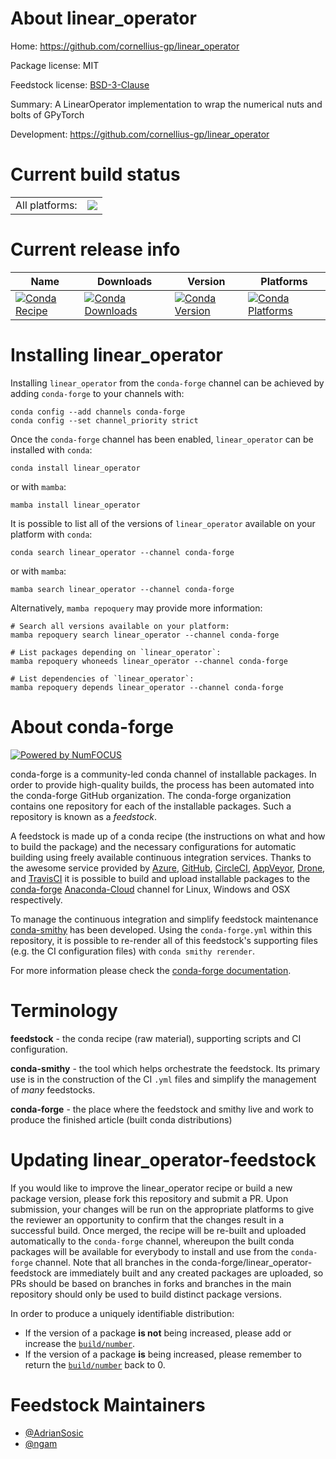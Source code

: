 About linear_operator
=====================

Home: https://github.com/cornellius-gp/linear_operator

Package license: MIT

Feedstock license: [BSD-3-Clause](https://github.com/conda-forge/linear_operator-feedstock/blob/main/LICENSE.txt)

Summary: A LinearOperator implementation to wrap the numerical nuts and bolts of GPyTorch

Development: https://github.com/cornellius-gp/linear_operator

Current build status
====================


<table><tr><td>All platforms:</td>
    <td>
      <a href="https://dev.azure.com/conda-forge/feedstock-builds/_build/latest?definitionId=17310&branchName=main">
        <img src="https://dev.azure.com/conda-forge/feedstock-builds/_apis/build/status/linear_operator-feedstock?branchName=main">
      </a>
    </td>
  </tr>
</table>

Current release info
====================

| Name | Downloads | Version | Platforms |
| --- | --- | --- | --- |
| [![Conda Recipe](https://img.shields.io/badge/recipe-linear_operator-green.svg)](https://anaconda.org/conda-forge/linear_operator) | [![Conda Downloads](https://img.shields.io/conda/dn/conda-forge/linear_operator.svg)](https://anaconda.org/conda-forge/linear_operator) | [![Conda Version](https://img.shields.io/conda/vn/conda-forge/linear_operator.svg)](https://anaconda.org/conda-forge/linear_operator) | [![Conda Platforms](https://img.shields.io/conda/pn/conda-forge/linear_operator.svg)](https://anaconda.org/conda-forge/linear_operator) |

Installing linear_operator
==========================

Installing `linear_operator` from the `conda-forge` channel can be achieved by adding `conda-forge` to your channels with:

```
conda config --add channels conda-forge
conda config --set channel_priority strict
```

Once the `conda-forge` channel has been enabled, `linear_operator` can be installed with `conda`:

```
conda install linear_operator
```

or with `mamba`:

```
mamba install linear_operator
```

It is possible to list all of the versions of `linear_operator` available on your platform with `conda`:

```
conda search linear_operator --channel conda-forge
```

or with `mamba`:

```
mamba search linear_operator --channel conda-forge
```

Alternatively, `mamba repoquery` may provide more information:

```
# Search all versions available on your platform:
mamba repoquery search linear_operator --channel conda-forge

# List packages depending on `linear_operator`:
mamba repoquery whoneeds linear_operator --channel conda-forge

# List dependencies of `linear_operator`:
mamba repoquery depends linear_operator --channel conda-forge
```


About conda-forge
=================

[![Powered by
NumFOCUS](https://img.shields.io/badge/powered%20by-NumFOCUS-orange.svg?style=flat&colorA=E1523D&colorB=007D8A)](https://numfocus.org)

conda-forge is a community-led conda channel of installable packages.
In order to provide high-quality builds, the process has been automated into the
conda-forge GitHub organization. The conda-forge organization contains one repository
for each of the installable packages. Such a repository is known as a *feedstock*.

A feedstock is made up of a conda recipe (the instructions on what and how to build
the package) and the necessary configurations for automatic building using freely
available continuous integration services. Thanks to the awesome service provided by
[Azure](https://azure.microsoft.com/en-us/services/devops/), [GitHub](https://github.com/),
[CircleCI](https://circleci.com/), [AppVeyor](https://www.appveyor.com/),
[Drone](https://cloud.drone.io/welcome), and [TravisCI](https://travis-ci.com/)
it is possible to build and upload installable packages to the
[conda-forge](https://anaconda.org/conda-forge) [Anaconda-Cloud](https://anaconda.org/)
channel for Linux, Windows and OSX respectively.

To manage the continuous integration and simplify feedstock maintenance
[conda-smithy](https://github.com/conda-forge/conda-smithy) has been developed.
Using the ``conda-forge.yml`` within this repository, it is possible to re-render all of
this feedstock's supporting files (e.g. the CI configuration files) with ``conda smithy rerender``.

For more information please check the [conda-forge documentation](https://conda-forge.org/docs/).

Terminology
===========

**feedstock** - the conda recipe (raw material), supporting scripts and CI configuration.

**conda-smithy** - the tool which helps orchestrate the feedstock.
                   Its primary use is in the construction of the CI ``.yml`` files
                   and simplify the management of *many* feedstocks.

**conda-forge** - the place where the feedstock and smithy live and work to
                  produce the finished article (built conda distributions)


Updating linear_operator-feedstock
==================================

If you would like to improve the linear_operator recipe or build a new
package version, please fork this repository and submit a PR. Upon submission,
your changes will be run on the appropriate platforms to give the reviewer an
opportunity to confirm that the changes result in a successful build. Once
merged, the recipe will be re-built and uploaded automatically to the
`conda-forge` channel, whereupon the built conda packages will be available for
everybody to install and use from the `conda-forge` channel.
Note that all branches in the conda-forge/linear_operator-feedstock are
immediately built and any created packages are uploaded, so PRs should be based
on branches in forks and branches in the main repository should only be used to
build distinct package versions.

In order to produce a uniquely identifiable distribution:
 * If the version of a package **is not** being increased, please add or increase
   the [``build/number``](https://docs.conda.io/projects/conda-build/en/latest/resources/define-metadata.html#build-number-and-string).
 * If the version of a package **is** being increased, please remember to return
   the [``build/number``](https://docs.conda.io/projects/conda-build/en/latest/resources/define-metadata.html#build-number-and-string)
   back to 0.

Feedstock Maintainers
=====================

* [@AdrianSosic](https://github.com/AdrianSosic/)
* [@ngam](https://github.com/ngam/)

